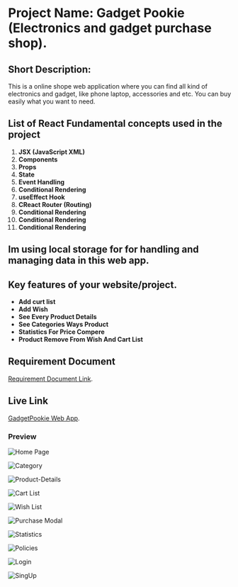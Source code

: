 # Project Name: Gadget Pookie (Electronics and gadget purchase shop).

## Short Description:

This is a online shope web application where you can find all kind of electronics and gadget, like phone laptop, accessories and etc. You can buy easily what you want to need.

## List of React Fundamental concepts used in the project

1. **JSX (JavaScript XML)**
2. **Components**
3. **Props**
4. **State**
5. **Event Handling**
6. **Conditional Rendering**
7. **useEffect Hook**
8. **CReact Router (Routing)**
9. **Conditional Rendering**
10. **Conditional Rendering**
11. **Conditional Rendering**

## Im using local storage for for handling and managing data in this web app.

## Key features of your website/project.

- **Add curt list**
- **Add Wish**
- **See Every Product Details**
- **See Categories Ways Product**
- **Statistics For Price Compere**
- **Product Remove From Wish And Cart List**

## Requirement Document

[Requirement Document Link](https://github.com/ProgrammingHero1/B10-A8-gadget-heaven/blob/main/Batch-10_Assignment-08.pdf).

## Live Link

[GadgetPookie Web App](https://mz-gadget-pookie-online-shop.surge.sh/).

### Preview

![Home Page](./src/assets/image/Home.png)

![Category](./src/assets/image/Category.png)

![Product-Details](./src/assets/image/Product-Details.png)

![Cart List](./src/assets/image/Cart.png)

![Wish List](./src/assets/image/Wish.png)

![Purchase Modal](./src/assets/image/Modal.png)

![Statistics](./src/assets/image/State.png)

![Policies](./src/assets/image/Policy.png)

![Login](./src/assets/image/Login.png)

![SingUp](./src/assets/image/SignUp.png)
